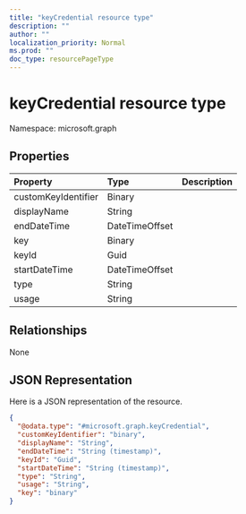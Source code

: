 ```yaml
---
title: "keyCredential resource type"
description: ""
author: ""
localization_priority: Normal
ms.prod: ""
doc_type: resourcePageType
---
```


# keyCredential resource type


Namespace: microsoft.graph



## Properties
|Property|Type|Description|
|:---|:---|:---|
|customKeyIdentifier|Binary||
|displayName|String||
|endDateTime|DateTimeOffset||
|key|Binary||
|keyId|Guid||
|startDateTime|DateTimeOffset||
|type|String||
|usage|String||

## Relationships
None

## JSON Representation
Here is a JSON representation of the resource.
<!-- {
  "blockType": "resource",
  "@odata.type": "microsoft.graph.keyCredential"
}
-->
``` json
{
  "@odata.type": "#microsoft.graph.keyCredential",
  "customKeyIdentifier": "binary",
  "displayName": "String",
  "endDateTime": "String (timestamp)",
  "keyId": "Guid",
  "startDateTime": "String (timestamp)",
  "type": "String",
  "usage": "String",
  "key": "binary"
}
```

